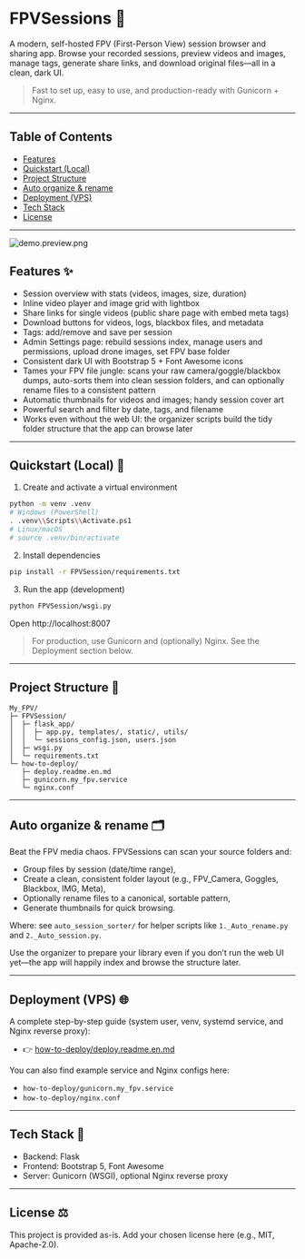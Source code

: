 # FPVSessions 🚀

A modern, self-hosted FPV (First-Person View) session browser and sharing app. Browse your recorded sessions, preview videos and images, manage tags, generate share links, and download original files—all in a clean, dark UI.

> Fast to set up, easy to use, and production-ready with Gunicorn + Nginx.

---

## Table of Contents

- [Features](#features-)
- [Quickstart (Local)](#quickstart-local-)
- [Project Structure](#project-structure-)
- [Auto organize & rename](#auto-organize--rename-)
- [Deployment (VPS)](#deployment-vps-)
- [Tech Stack](#tech-stack-)
- [License](#license)

---

![demo.preview.png]("demo.preview.png")


## Features ✨

- Session overview with stats (videos, images, size, duration)
- Inline video player and image grid with lightbox
- Share links for single videos (public share page with embed meta tags)
- Download buttons for videos, logs, blackbox files, and metadata
- Tags: add/remove and save per session
- Admin Settings page: rebuild sessions index, manage users and permissions, upload drone images, set FPV base folder
- Consistent dark UI with Bootstrap 5 + Font Awesome icons
- Tames your FPV file jungle: scans your raw camera/goggle/blackbox dumps, auto-sorts them into clean session folders, and can optionally rename files to a consistent pattern
- Automatic thumbnails for videos and images; handy session cover art
- Powerful search and filter by date, tags, and filename
- Works even without the web UI: the organizer scripts build the tidy folder structure that the app can browse later

---

## Quickstart (Local) 🧪

1) Create and activate a virtual environment

```bash
python -m venv .venv
# Windows (PowerShell)
. .venv\\Scripts\\Activate.ps1
# Linux/macOS
# source .venv/bin/activate
```

2) Install dependencies

```bash
pip install -r FPVSession/requirements.txt
```

3) Run the app (development)

```bash
python FPVSession/wsgi.py
```

Open http://localhost:8007

> For production, use Gunicorn and (optionally) Nginx. See the Deployment section below.

---

## Project Structure 📁

```
My_FPV/
├─ FPVSession/
│  ├─ flask_app/
│  │  ├─ app.py, templates/, static/, utils/
│  │  └─ sessions_config.json, users.json
│  ├─ wsgi.py
│  └─ requirements.txt
└─ how-to-deploy/
   ├─ deploy.readme.en.md
   ├─ gunicorn.my_fpv.service
   └─ nginx.conf
```

---

## Auto organize & rename 🗂️

Beat the FPV media chaos. FPVSessions can scan your source folders and:

- Group files by session (date/time range),
- Create a clean, consistent folder layout (e.g., FPV_Camera, Goggles, Blackbox, IMG, Meta),
- Optionally rename files to a canonical, sortable pattern,
- Generate thumbnails for quick browsing.

Where: see `auto_session_sorter/` for helper scripts like `1._Auto_rename.py` and `2._Auto_session.py`.

Use the organizer to prepare your library even if you don’t run the web UI yet—the app will happily index and browse the structure later.

---

## Deployment (VPS) 🌐

A complete step-by-step guide (system user, venv, systemd service, and Nginx reverse proxy):

- 👉 [how-to-deploy/deploy.readme.en.md](how-to-deploy/deploy.readme.en.md)

You can also find example service and Nginx configs here:

- `how-to-deploy/gunicorn.my_fpv.service`
- `how-to-deploy/nginx.conf`

---

## Tech Stack 🧰

- Backend: Flask
- Frontend: Bootstrap 5, Font Awesome
- Server: Gunicorn (WSGI), optional Nginx reverse proxy

---

## License ⚖️

This project is provided as-is. Add your chosen license here (e.g., MIT, Apache-2.0).
